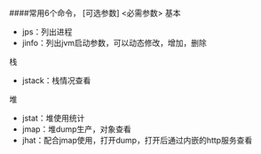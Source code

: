 ####常用6个命令， [可选参数] <必需参数>
基本

* jps：列出进程
* jinfo：列出jvm启动参数，可以动态修改，增加，删除

栈

* jstack：栈情况查看

堆

* jstat：堆使用统计
* jmap：堆dump生产，对象查看
* jhat：配合jmap使用，打开dump，打开后通过内嵌的http服务查看
